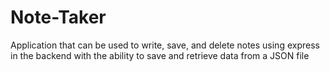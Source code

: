 # Note-Taker
Application that can be used to write, save, and delete notes using express in the backend with the ability to save and retrieve data from a JSON file
